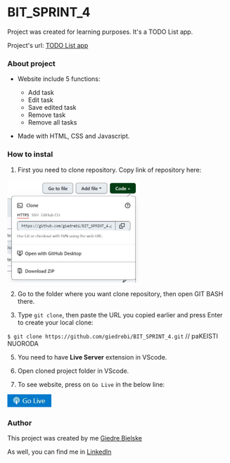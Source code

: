 # BIT_SPRINT_4

Project was created for learning purposes. It's a TODO List app.

Project's url: [TODO List app](https://giedrebi.github.io/BIT_SPRINT_4/)

### About project

* Website include 5 functions:
  - Add task
  - Edit task
  - Save edited task
  - Remove task
  - Remove all tasks

* Made with HTML, CSS and Javascript.

### How to instal
1. First you need to clone repository. Copy link of repository here:

<img src="readme_images/copy.JPG" width="300">

2. Go to the folder where you want clone repository, then open GIT BASH there. 

3. Type `git clone`, then paste the URL you copied earlier and press Enter to create your local clone:

`$ git clone https://github.com/giedrebi/BIT_SPRINT_4.git` // paKEISTI NUORODA

5. You need to have **Live Server** extension in VScode.

6. Open cloned project folder in VScode. 

7. To see website, press on `Go Live` in the below line:

<img src="readme_images/golive.jpg" width="100">

### Author

This project was created by me [Giedre Bielske](https://giedrebi.github.io/)

As well, you can find me in [LinkedIn](https://www.linkedin.com/in/giedr%C4%97-bielsk%C4%97-1a8996107/)